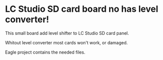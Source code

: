 # LC Studio SD card board no has level converter!

This small board add level shifter to LC Studio SD card panel.

Whitout level converter most cards won't work, or damaged.


Eagle project contains the needed files.

